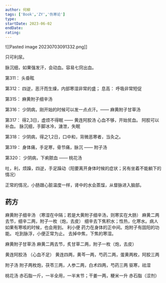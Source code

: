```yaml
---
author: 何柳
tags: ['Book','ZY','伤寒论']
type: 
startDate: 2023-06-02
endDate:
rating: 
---
```

![[Pasted image 20230703091332.png]]

只可利尿。


脉沉细，如果强发汗，会动血。容易七窍出血。




第311：
	头昏眩

第312：
	四逆，恶汗而生燥，内部寒湿非常的盛；
	息高： 呼吸非常短促 


第315：
	麻黄附子细辛汤

第316：
	少阴病，刚开始的时候可以发一点点汗。—— 麻黄附子甘草汤 
	

第317：
	得2,3日，虚烦不得眠 —— 黄连阿胶汤 
	心血不够，开始贫血。
	阿胶可以补血。
	脉沉细，手脚冰冷，溏泄，失眠

第318：
	少阴病，得之1,2日，口中和，背微恶寒者，当灸之。

第319：
	身体痛，手足寒，骨节痛，脉沉 —— 附子汤 
	

第320：
	少阴病，下痢脓血 —— 桃花汤


吐，利，烦躁，四逆，手足躁动（阳要离开身体时候的症状；另有坐着不能躺下的情况）

正常的情况，小肠跟心脏温度一样，肾中的水会蒸馏，从督脉进入脑部。



## 药方

麻黄附子细辛汤 （寒湿在中隔；若是大黄附子细辛汤，则寒实在大肠）
	麻黄二两去节，细辛二两，附子一枚（炮，去皮）
	细辛去下焦积水；性热，化寒水。病人如果有寒咳的时候，也会用到。
	利小便
	药力在身体的正中间。炮附子有固阳的功能。
	吃到脉浮，小便正常为止。
	去掉中焦，下焦的寒湿。



麻黄附子甘草汤 
	麻黄二两去节，炙甘草二两，附子一枚（炮，去皮）



黄连阿胶汤 （心血不足）
	黄连四两，黄芩一两，芍药二两，蛋黄两枚，阿胶三两


附子汤 
	附子两枚炮，茯苓三两，人参二两，白术四两，芍药三两
	驱寒，祛湿


桃花汤 
	赤石脂一斤，一半全用，一半末节；干姜一两，粳米一升
	赤石脂（涩剂）



















